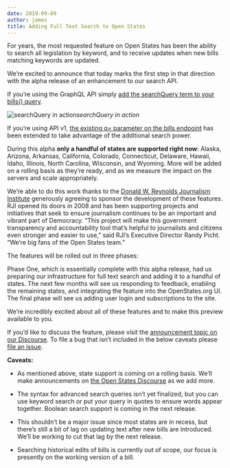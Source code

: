 ```yaml
---
date: 2019-09-09
author: james
title: Adding Full Text Search to Open States
---
```


For years, the most requested feature on Open States has been the ability to search all legislation by keyword, and to receive updates when new bills matching keywords are updated.

We’re excited to announce that today marks the first step in that direction with the alpha release of an enhancement to our search API.

If you’re using the GraphQL API simply [add the searchQuery term to your bills() query](https://docs.openstates.org/en/latest/api/v2/root-nodes.html#bills).

![searchQuery in action](https://cdn-images-1.medium.com/max/5916/1*1i26M-uUICKKHVm1yvLtDA.png)*searchQuery in action*

If you’re using API v1, [the existing q= parameter on the bills endpoint](https://docs.openstates.org/en/latest/api/bills.html#filter-parameters) has been extended to take advantage of the additional search power.

During this alpha **only a handful of states are supported right now**: Alaska, Arizona, Arkansas, California, Colorado, Connecticut, Delaware, Hawaii, Idaho, Illinois, North Carolina, Wisconsin, and Wyoming. More will be added on a rolling basis as they’re ready, and as we measure the impact on the servers and scale appropriately.

We’re able to do this work thanks to the [Donald W. Reynolds Journalism Institute](https://www.rjionline.org/) generously agreeing to sponsor the development of these features. RJI opened its doors in 2008 and has been supporting projects and initiatives that seek to ensure journalism continues to be an important and vibrant part of Democracy. “This project will make this government transparency and accountability tool that’s helpful to journalists and citizens even stronger and easier to use,” said RJI’s Executive Director Randy Picht. “We’re big fans of the Open States team.”

The features will be rolled out in three phases:

Phase One, which is essentially complete with this alpha release, had us preparing our infrastructure for full text search and adding it to a handful of states. The next few months will see us responding to feedback, enabling the remaining states, and integrating the feature into the OpenStates.org UI. The final phase will see us adding user login and subscriptions to the site.

We’re incredibly excited about all of these features and to make this preview available to you.

If you’d like to discuss the feature, please visit the [announcement topic on our Discourse](https://discourse.openstates.org/t/full-text-search-alpha/439). To file a bug that isn’t included in the below caveats please [file an issue](https://github.com/openstates/openstates.org/issues/new?assignees=&labels=API&template=graphql-issue.md&title=).

**Caveats:**

* As mentioned above, state support is coming on a rolling basis. We’ll make announcements on [the Open States Discourse](https://discourse.openstates.org) as we add more.

* The syntax for advanced search queries isn’t yet finalized, but you can use keyword search or put your query in quotes to ensure words appear together. Boolean search support is coming in the next release.

* This shouldn’t be a major issue since most states are in recess, but there’s still a bit of lag on updating text after new bills are introduced. We’ll be working to cut that lag by the next release.

* Searching historical edits of bills is currently out of scope, our focus is presently on the working version of a bill.
